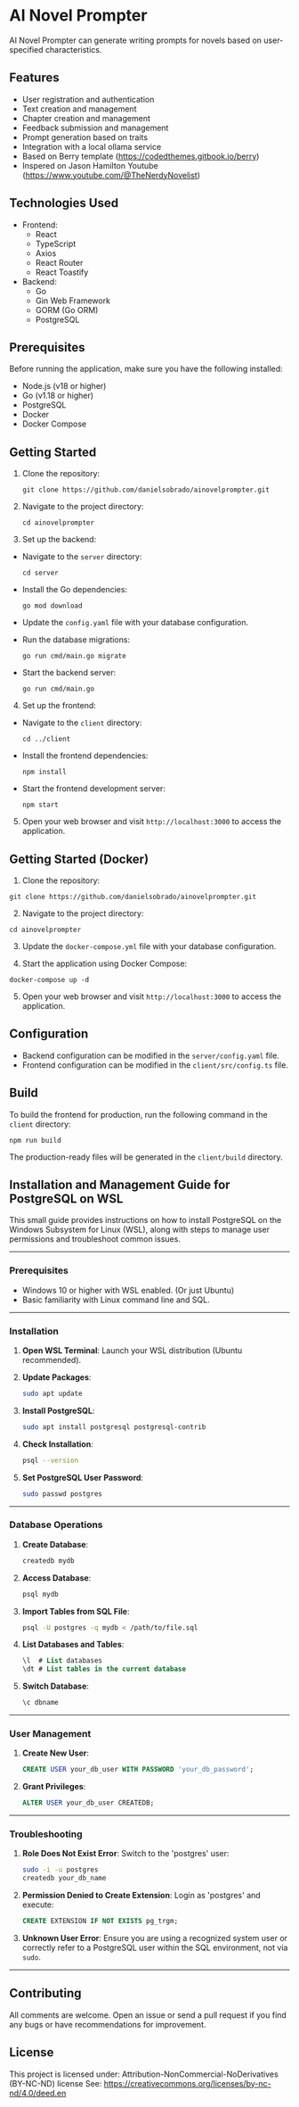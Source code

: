 # AI Novel Prompter

AI Novel Prompter can generate writing prompts for novels based on user-specified characteristics. 

## Features

- User registration and authentication
- Text creation and management
- Chapter creation and management
- Feedback submission and management
- Prompt generation based on traits
- Integration with a local ollama service
- Based on Berry template (https://codedthemes.gitbook.io/berry)
- Inspered on Jason Hamilton Youtube (https://www.youtube.com/@TheNerdyNovelist)

## Technologies Used

- Frontend:
  - React
  - TypeScript
  - Axios
  - React Router
  - React Toastify
- Backend:
  - Go
  - Gin Web Framework
  - GORM (Go ORM)
  - PostgreSQL

## Prerequisites

Before running the application, make sure you have the following installed:

- Node.js (v18 or higher)
- Go (v1.18 or higher)
- PostgreSQL
- Docker
- Docker Compose

## Getting Started

1. Clone the repository:
   ```
   git clone https://github.com/danielsobrado/ainovelprompter.git
   ```
2. Navigate to the project directory:
   ```
   cd ainovelprompter
   ```
3. Set up the backend:

- Navigate to the `server` directory:

  ```
  cd server
  ```

- Install the Go dependencies:

  ```
  go mod download
  ```

- Update the `config.yaml` file with your database configuration.

- Run the database migrations:

  ```
  go run cmd/main.go migrate
  ```

- Start the backend server:

  ```
  go run cmd/main.go
  ```

4. Set up the frontend:

- Navigate to the `client` directory:

  ```
  cd ../client
  ```

- Install the frontend dependencies:

  ```
  npm install
  ```

- Start the frontend development server:
  ```
  npm start
  ```
5. Open your web browser and visit `http://localhost:3000` to access the application.

## Getting Started (Docker)

1. Clone the repository:
```
git clone https://github.com/danielsobrado/ainovelprompter.git
```

2. Navigate to the project directory:
```
cd ainovelprompter
```

3. Update the `docker-compose.yml` file with your database configuration.

4. Start the application using Docker Compose:
```
docker-compose up -d
```

5. Open your web browser and visit `http://localhost:3000` to access the application.

## Configuration

- Backend configuration can be modified in the `server/config.yaml` file.
- Frontend configuration can be modified in the `client/src/config.ts` file.

## Build

To build the frontend for production, run the following command in the `client` directory:
   ```
   npm run build
   ```
The production-ready files will be generated in the `client/build` directory.

## Installation and Management Guide for PostgreSQL on WSL

This small guide provides instructions on how to install PostgreSQL on the Windows Subsystem for Linux (WSL), along with steps to manage user permissions and troubleshoot common issues.

---

### Prerequisites

- Windows 10 or higher with WSL enabled. (Or just Ubuntu)
- Basic familiarity with Linux command line and SQL.

---

### Installation

1. **Open WSL Terminal**: Launch your WSL distribution (Ubuntu recommended).

2. **Update Packages**:
   ```bash
   sudo apt update
   ```

3. **Install PostgreSQL**:
   ```bash
   sudo apt install postgresql postgresql-contrib
   ```

4. **Check Installation**:
   ```bash
   psql --version
   ```

5. **Set PostgreSQL User Password**:
   ```bash
   sudo passwd postgres
   ```

---

### Database Operations

1. **Create Database**:
   ```bash
   createdb mydb
   ```

2. **Access Database**:
   ```bash
   psql mydb
   ```

3. **Import Tables from SQL File**:
   ```bash
   psql -U postgres -q mydb < /path/to/file.sql
   ```

4. **List Databases and Tables**:
   ```sql
   \l  # List databases
   \dt # List tables in the current database
   ```

5. **Switch Database**:
   ```sql
   \c dbname
   ```

---

### User Management

1. **Create New User**:
   ```sql
   CREATE USER your_db_user WITH PASSWORD 'your_db_password';
   ```

2. **Grant Privileges**:
   ```sql
   ALTER USER your_db_user CREATEDB;
   ```

---

### Troubleshooting

1. **Role Does Not Exist Error**:
   Switch to the 'postgres' user:
   ```bash
   sudo -i -u postgres
   createdb your_db_name
   ```

2. **Permission Denied to Create Extension**:
   Login as 'postgres' and execute:
   ```sql
   CREATE EXTENSION IF NOT EXISTS pg_trgm;
   ```

3. **Unknown User Error**:
   Ensure you are using a recognized system user or correctly refer to a PostgreSQL user within the SQL environment, not via `sudo`.

---

## Contributing

All comments are welcome. Open an issue or send a pull request if you find any bugs or have recommendations for improvement.

## License

This project is licensed under: Attribution-NonCommercial-NoDerivatives (BY-NC-ND) license See: https://creativecommons.org/licenses/by-nc-nd/4.0/deed.en